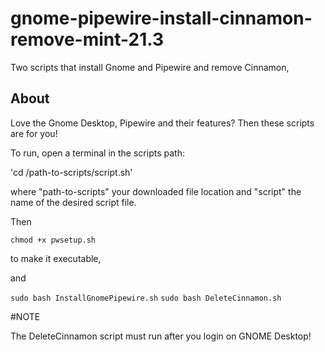 # gnome-pipewire-install-cinnamon-remove-mint-21.3
Two scripts that install Gnome and Pipewire and remove Cinnamon,

## About

Love the Gnome Desktop, Pipewire and their features? Then these scripts are for you!

To run, open a terminal in the scripts path:

'cd /path-to-scripts/script.sh'

where "path-to-scripts" your downloaded file location and "script" the name of the desired script file.

Then

`chmod +x pwsetup.sh`

to make it executable,

and

`sudo bash InstallGnomePipewire.sh`
`sudo bash DeleteCinnamon.sh`

#NOTE

The DeleteCinnamon script must run after you login on GNOME Desktop!

